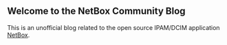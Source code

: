 ## Welcome to the NetBox Community Blog

This is an unofficial blog related to the open source IPAM/DCIM application [NetBox](https://github.com/digitalocean/netbox).
